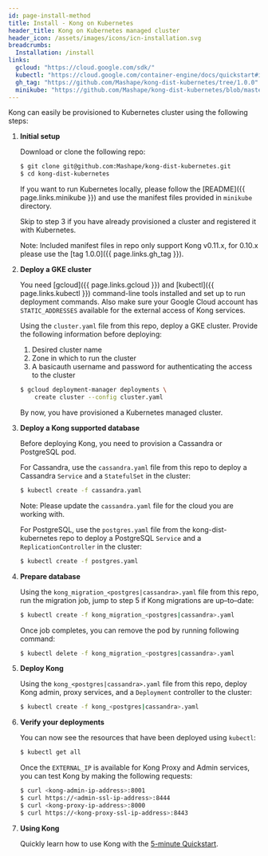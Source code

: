 ```yaml
---
id: page-install-method
title: Install - Kong on Kubernetes
header_title: Kong on Kubernetes managed cluster
header_icon: /assets/images/icons/icn-installation.svg
breadcrumbs:
  Installation: /install
links:
  gcloud: "https://cloud.google.com/sdk/"
  kubectl: "https://cloud.google.com/container-engine/docs/quickstart#install_the_gcloud_command-line_interface"
  gh_tag: "https://github.com/Mashape/kong-dist-kubernetes/tree/1.0.0"
  minikube: "https://github.com/Mashape/kong-dist-kubernetes/blob/master/minikube/README.md"
---
```


Kong can easily be provisioned to Kubernetes cluster using the following steps:

1. **Initial setup**
  
    Download or clone the following repo:

    ```bash
    $ git clone git@github.com:Mashape/kong-dist-kubernetes.git
    $ cd kong-dist-kubernetes
    ```
    If you want to run Kubernetes locally, please follow the [README]({{ page.links.minikube }}) 
    and use the manifest files provided in `minikube` directory.
    
    Skip to step 3 if you have already provisioned a cluster and registered it
    with Kubernetes.

    Note: Included manifest files in repo only support Kong v0.11.x, for 0.10.x
    please use the [tag 1.0.0]({{ page.links.gh_tag }}).

2.  **Deploy a GKE cluster**
    
    You need [gcloud]({{ page.links.gcloud }}) and [kubectl]({{ page.links.kubectl }})
    command-line tools installed and set up to run deployment commands. Also
    make sure your Google Cloud account has `STATIC_ADDRESSES` available for
    the external access of Kong services.

    Using the `cluster.yaml` file from this repo, deploy a
    GKE cluster. Provide the following information before deploying:
    
    1. Desired cluster name
    2. Zone in which to run the cluster
    3. A basicauth username and password for authenticating the access to the
       cluster

    ```bash
    $ gcloud deployment-manager deployments \ 
        create cluster --config cluster.yaml
    ```

    By now, you have provisioned a Kubernetes managed cluster.


3. **Deploy a Kong supported database**
  
    Before deploying Kong, you need to provision a Cassandra or PostgreSQL pod.

    For Cassandra, use the `cassandra.yaml` file from this repo to deploy a
    Cassandra `Service` and a `StatefulSet` in the cluster:

    ```bash
    $ kubectl create -f cassandra.yaml
    ```
    Note: Please update the `cassandra.yaml` file for the cloud you are working
    with.

    For PostgreSQL, use the `postgres.yaml` file from the kong-dist-kubernetes 
    repo to deploy a PostgreSQL `Service` and a `ReplicationController` in the
    cluster:

    ```bash
    $ kubectl create -f postgres.yaml
    ```

4. **Prepare database**

    Using the `kong_migration_<postgres|cassandra>.yaml` file from this repo,
    run the migration job, jump to step 5 if Kong migrations are up–to–date:
    
    ```bash
    $ kubectl create -f kong_migration_<postgres|cassandra>.yaml
    ```
    Once job completes, you can remove the pod by running following command:

    ```bash
    $ kubectl delete -f kong_migration_<postgres|cassandra>.yaml
    ```

5. **Deploy Kong**

    Using the `kong_<postgres|cassandra>.yaml` file from this
    repo, deploy Kong admin, proxy services, and a `Deployment` controller to
    the cluster:
    
    ```bash
    $ kubectl create -f kong_<postgres|cassandra>.yaml
    ```

6. **Verify your deployments**

    You can now see the resources that have been deployed using `kubectl`:

    ```bash
    $ kubectl get all
    ```

    Once the `EXTERNAL_IP` is available for Kong Proxy and Admin services, you
    can test Kong by making the following requests:

    ```bash
    $ curl <kong-admin-ip-address>:8001
    $ curl https://<admin-ssl-ip-address>:8444
    $ curl <kong-proxy-ip-address>:8000
    $ curl https://<kong-proxy-ssl-ip-address>:8443
    ```

7. **Using Kong**

    Quickly learn how to use Kong with the 
    [5-minute Quickstart](/docs/latest/getting-started/quickstart/).
